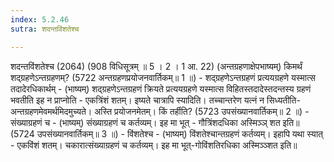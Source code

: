 ```yaml
---
index: 5.2.46
sutra: शदन्तविंशतेश्च

---
```

शदन्तविंशतेश्च (2064) (908 विधिसूत्रम् ॥ 5 । 2 । 1 आ. 22) (अन्तग्रहणाक्षेपभाष्यम्) किमर्थं शद्ग्रहणेऽन्तग्रहणम्? (5722 अन्तग्रहणप्रयोजनवार्तिकम्॥ 1 ॥) - शद्ग्रहणेऽन्तग्रहणं प्रत्ययग्रहणे यस्मात्स तदादेरधिकार्थम् - (भाष्यम्) शद्ग्रहणेऽन्तग्रहणं क्रियते प्रत्ययग्रहणे यस्मात्स विहितस्तदादेस्तदन्तस्य ग्रहणं भवतीति इह न प्राप्नोति - एकत्रिंशं शतम्। इष्यते चात्रापि स्यादिति। तच्चान्तरेण यत्नं न सिध्यतीति-अन्तग्रहणमेवमर्थमिदमुच्यते। अस्ति प्रयोजनमेतम्। किं तर्हीति? (5723 उपसंख्यानवार्तिकम्॥ 2 ॥) - संख्याग्रहणं च - (भाष्यम्) संख्याग्रहणं च कर्तव्यम्। इह मा भूत् - गौत्रिंशदधिका अस्मिञ्ञ् शत इति॥ (5724 उपसंख्यानवार्तिकम्॥ 3 ॥) - विंशतेश्च - (भाष्यम्) विंशतेश्चान्तग्रहणं कर्तव्यम्। इहापि यथा स्यात् - एकविंशं शतम्। चकारात्संख्याग्रहणं च कर्तव्यम्। इह मा भूत्-गोविंशतिरधिका अस्मिञ्ञ्शत इति॥